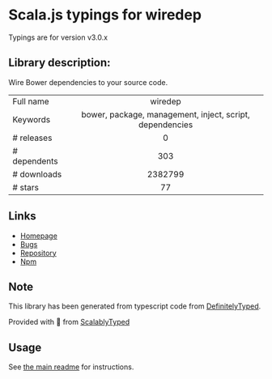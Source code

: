 
# Scala.js typings for wiredep

Typings are for version v3.0.x

## Library description:
Wire Bower dependencies to your source code.

|                    |                 |
| ------------------ | :-------------: |
| Full name          | wiredep |
| Keywords           | bower, package, management, inject, script, dependencies |
| # releases         | 0 |
| # dependents       | 303 |
| # downloads        | 2382799 |
| # stars            | 77 |

## Links
- [Homepage](https://github.com/taptapship/wiredep#readme)
- [Bugs](https://github.com/taptapship/wiredep/issues)
- [Repository](https://github.com/taptapship/wiredep)
- [Npm](https://www.npmjs.com/package/wiredep)
    


## Note
This library has been generated from typescript code from [DefinitelyTyped](https://definitelytyped.org).

Provided with :purple_heart: from [ScalablyTyped](https://github.com/oyvindberg/ScalablyTyped)

## Usage
See [the main readme](../../readme.md) for instructions.


